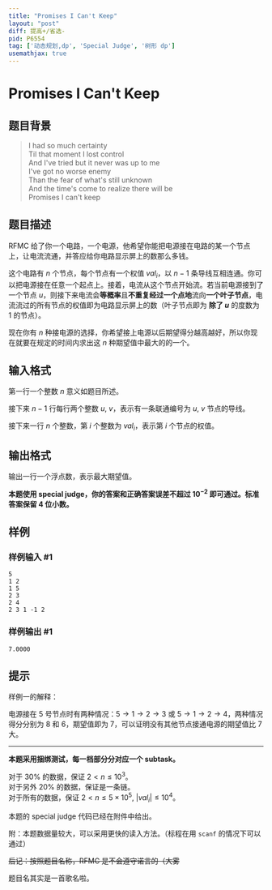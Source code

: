 ```yaml
---
title: "Promises I Can't Keep"
layout: "post"
diff: 提高+/省选-
pid: P6554
tag: ['动态规划,dp', 'Special Judge', '树形 dp']
usemathjax: true
---
```


# Promises I Can't Keep
## 题目背景

>I had so much certainty  
Til that moment I lost control  
And I've tried but it never was up to me  
I've got no worse enemy  
Than the fear of what's still unknown  
And the time's come to realize there will be  
Promises I can't keep
## 题目描述

RFMC 给了你一个电路，一个电源，他希望你能把电源接在电路的某一个节点上，让电流流通，并答应给你电路显示屏上的数那么多钱。

这个电路有 $n$ 个节点，每个节点有一个权值 $val_i$，以 $n-1$ 条导线互相连通。你可以把电源接在任意一个起点上。接着，电流从这个节点开始流。若当前电源接到了一个节点 $u$，则接下来电流会**等概率**且**不重复经过一个点地**流向**一个叶子节点**，电流流过的所有节点的权值即为电路显示屏上的数（叶子节点即为 **除了 $u$** 的度数为 1 的节点）。

现在你有 $n$ 种接电源的选择，你希望接上电源以后期望得分越高越好，所以你现在就要在规定的时间内求出这 $n$ 种期望值中最大的的一个。
## 输入格式

第一行一个整数 $n$ 意义如题目所述。

接下来 $n-1$ 行每行两个整数 $u,\ v$，表示有一条联通编号为 $u,\ v$ 节点的导线。

接下来一行 $n$ 个整数，第 $i$ 个整数为 $val_i$，表示第 $i$ 个节点的权值。
## 输出格式

输出一行一个浮点数，表示最大期望值。

**本题使用 special judge，你的答案和正确答案误差不超过 $10^{-2}$ 即可通过。标准答案保留 4 位小数。**
## 样例

### 样例输入 #1
```
5
1 2
1 5
2 3
2 4
2 3 1 -1 2
```
### 样例输出 #1
```
7.0000
```
## 提示

样例一的解释：

电源接在 5 号节点时有两种情况：$5\rightarrow 1\rightarrow 2\rightarrow 3$ 或 $5\rightarrow 1\rightarrow 2\rightarrow 4$，两种情况得分分别为 8 和 6，期望值即为 7，可以证明没有其他节点接通电源的期望值比 7 大。

---

**本题采用捆绑测试，每一档部分分对应一个 subtask。**

对于 $30\%$ 的数据，保证 $2<n\le 10^3$。  
对于另外 $20\%$ 的数据，保证是一条链。  
对于所有的数据，保证 $2<n\le 5\times10^5,\  |val_i|\le10^4$。

本题的 special judge 代码已经在附件中给出。

附：本题数据量较大，可以采用更快的读入方法。（标程在用 ```scanf``` 的情况下可以通过）

~~后记：按照题目名称，RFMC 是不会遵守诺言的（大雾~~

题目名其实是一首歌名啦。
